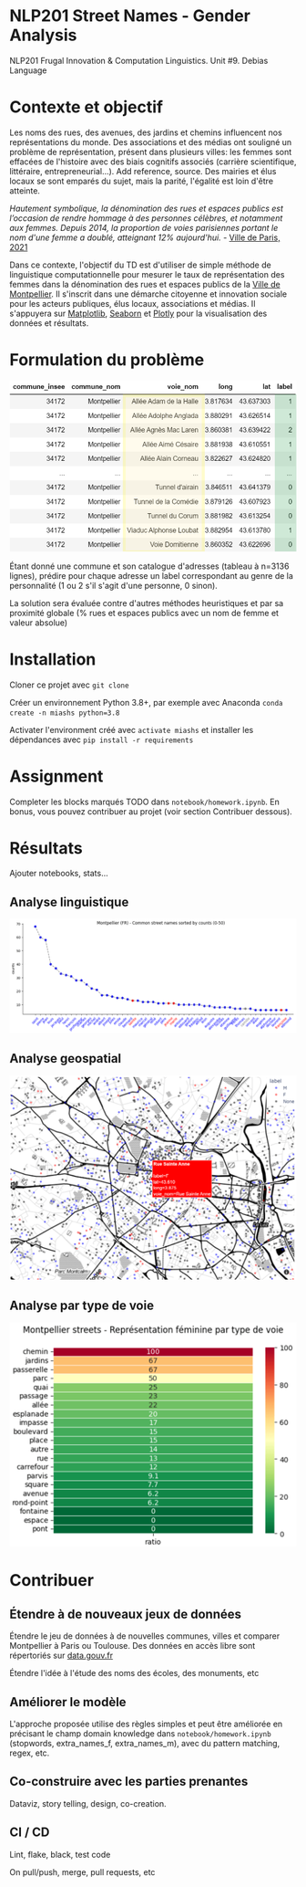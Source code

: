 # NLP201 Street Names - Gender Analysis
NLP201 Frugal Innovation &amp; Computation Linguistics. Unit #9. Debias Language

# Contexte et objectif

Les noms des rues, des avenues, des jardins et chemins influencent nos représentations du monde.  Des associations et des médias ont souligné un problème de représentation, présent dans plusieurs villes: les femmes sont effacées de l'histoire avec des biais cognitifs associés (carrière scientifique, littéraire, entrepreneurial...). Add reference, source.
Des mairies et élus locaux se sont emparés du sujet, mais la parité, l'égalité est loin d'être atteinte.

<i> Hautement symbolique, la dénomination des rues et espaces publics est l’occasion de rendre hommage à des personnes célèbres, et notamment aux femmes. Depuis 2014, la proportion de voies parisiennes portant le nom d'une femme a doublé, atteignant 12% aujourd'hui.</i> - [Ville de Paris, 2021](https://www.paris.fr/pages/feminisons-les-noms-des-rues-6538#:~:text=Hautement%20symbolique%2C%20la%20d%C3%A9nomination%20des,atteignant%2012%25%20aujourd'hui)

Dans ce contexte, l'objectif du TD est d'utiliser de simple méthode de linguistique computationnelle pour mesurer le taux de représentation des femmes dans la dénomination des rues et espaces publics de la [Ville de Montpellier](https://www.data.gouv.fr/fr/datasets/base-adresse-locale-de-la-ville-de-montpellier/).
Il s'inscrit dans une démarche citoyenne et innovation sociale pour les acteurs publiques, élus locaux, associations et médias. Il s'appuyera sur [Matplotlib](https://matplotlib.org/), [Seaborn](https://seaborn.pydata.org/) et [Plotly](https://plotly.com/) pour la visualisation des données et résultats.

# Formulation du problème 

![montpellier-dataset](img/montpellier-dataset.png)

Étant donné une commune et son catalogue d'adresses (tableau à n=3136 lignes), prédire pour chaque adresse un label correspondant au genre de la personnalité (1 ou 2 s'il s'agit d'une personne, 0 sinon).

La solution sera évaluée contre d'autres méthodes heuristiques et par sa proximité globale (% rues et espaces publics avec un nom de femme et valeur absolue) 

# Installation 

Cloner ce projet avec `git clone`

Créer un environnement Python 3.8+, par exemple avec Anaconda `conda create -n miashs python=3.8`

Activater l'environment créé avec `activate miashs` et installer les dépendances avec `pip install -r requirements`

# Assignment

Completer les blocks marqués TODO dans `notebook/homework.ipynb`. En bonus, vous pouvez contribuer au projet (voir section Contribuer dessous).

# Résultats 

Ajouter notebooks, stats...

## Analyse linguistique

![word_distribution](img/word_distribution.png)

## Analyse geospatial

![montpellier-F](img/montpellier-F.png)

## Analyse par type de voie

![analyse_type_voie](img/analyse_type_voie.png)

# Contribuer

## Étendre à de nouveaux jeux de données

Étendre le jeu de données à de nouvelles communes, villes et comparer Montpellier à Paris ou Toulouse. Des données en accès libre sont répertoriés sur [data.gouv.fr](https://www.data.gouv.fr/fr/)

Étendre l'idée à l'étude des noms des écoles, des monuments, etc

## Améliorer le modèle 

L'approche proposée utilise des règles simples et peut être améliorée en précisant le champ domain knowledge dans `notebook/homework.ipynb` (stopwords, extra_names_f, extra_names_m), avec du pattern matching, regex, etc.

## Co-construire avec les parties prenantes

Dataviz, story telling, design, co-creation.

## CI / CD

Lint, flake, black, test code

On pull/push, merge, pull requests, etc
